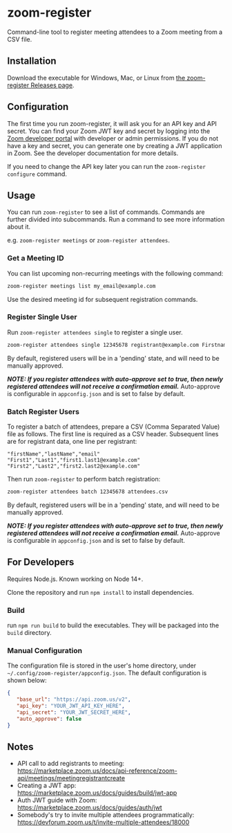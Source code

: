 # zoom-register

Command-line tool to register meeting attendees to a Zoom meeting from a CSV file.

## Installation

Download the executable for Windows, Mac, or Linux from [the zoom-register Releases page](https://github.com/bdwong/zoom-register/releases).

## Configuration

The first time you run zoom-register, it will ask you for an API key and API secret. You can find your Zoom JWT key and secret by logging into the [Zoom developer portal](https://developers.zoom.us/) with developer or admin permissions. If you do not have a key and secret, you can generate one by creating a JWT application in Zoom. See the developer documentation for more details.

If you need to change the API key later you can run the `zoom-register configure` command.

## Usage

You can run `zoom-register` to see a list of commands. Commands are further divided into subcommands. Run a command to see more information about it.

e.g. `zoom-register meetings` or `zoom-register attendees`.

### Get a Meeting ID

You can list upcoming non-recurring meetings with the following command:

```sh
zoom-register meetings list my_email@example.com
```

Use the desired meeting id for subsequent registration commands.

### Register Single User

Run `zoom-register attendees single` to register a single user.

```sh
zoom-register attendees single 12345678 registrant@example.com Firstname Lastname
```

By default, registered users will be in a 'pending' state, and will need to be manually approved.

***NOTE: If you register attendees with auto-approve set to true, then newly registered attendees will not receive a confirmation email.*** Auto-approve is configurable in `appconfig.json` and is set to false by default.



### Batch Register Users

To register a batch of attendees, prepare a CSV (Comma Separated Value) file as follows. The first line is required as a CSV header. Subsequent lines are for registrant data, one line per registrant:

```csv
"firstName","lastName","email"
"First1","Last1","first1.last1@example.com"
"First2","Last2","first2.last2@example.com"
```

Then run `zoom-register` to perform batch registration:

```sh
zoom-register attendees batch 12345678 attendees.csv
```

By default, registered users will be in a 'pending' state, and will need to be manually approved.

***NOTE: If you register attendees with auto-approve set to true, then newly registered attendees will not receive a confirmation email.*** Auto-approve is configurable in `appconfig.json` and is set to false by default.

## For Developers

Requires Node.js. Known working on Node 14+.

Clone the repository and run `npm install` to install dependencies.

### Build

run `npm run build` to build the executables. They will be packaged into the `build` directory.

### Manual Configuration

The configuration file is stored in the user's home directory, under `~/.config/zoom-register/appconfig.json`.
The default configuration is shown below:

```json
{
   "base_url": "https://api.zoom.us/v2",
   "api_key": "YOUR_JWT_API_KEY_HERE",
   "api_secret": "YOUR_JWT_SECRET_HERE",
   "auto_approve": false
}
```
## Notes

- API call to add registrants to meeting: https://marketplace.zoom.us/docs/api-reference/zoom-api/meetings/meetingregistrantcreate
- Creating a JWT app: https://marketplace.zoom.us/docs/guides/build/jwt-app
- Auth JWT guide with Zoom: https://marketplace.zoom.us/docs/guides/auth/jwt
- Somebody's try to invite multiple attendees programmatically: https://devforum.zoom.us/t/invite-multiple-attendees/18000

